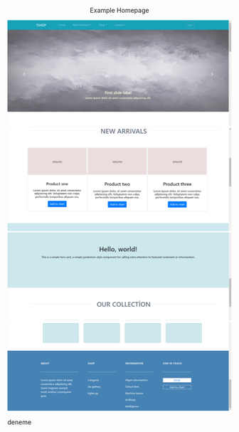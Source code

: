 <p align="center">
  Example Homepage 
</p>
<p align="center">
  <img src="https://github.com/ht1625/example_webpage/blob/main/images/homepage_skeletone1.png" style="margin-bottom: 0px;">
  <img src="https://github.com/ht1625/example_webpage/blob/main/images/homepage_skeletone2.png">
  <img src="https://github.com/ht1625/example_webpage/blob/main/images/homepage_skeletone3.png">
  <img src="https://github.com/ht1625/example_webpage/blob/main/images/homepage_skeletone4.png">
</p>
deneme
